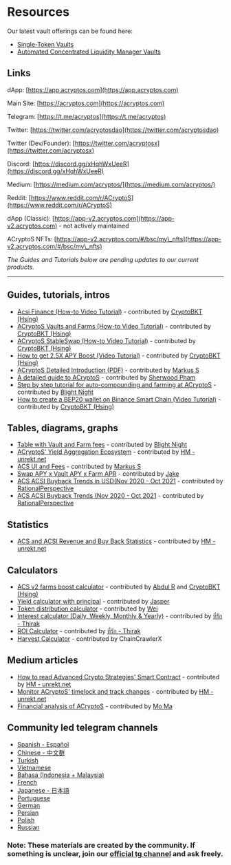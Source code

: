 # Resources

Our latest vault offerings can be found here:

* [Single-Token Vaults](products/vaults/single-token-vaults.md)
* [Automated Concentrated Liquidity Manager Vaults](products/v3-aclm-vaults/)

## Links

dApp: [https://app.acryptos.com](https://app.acryptos.com)

Main Site: [https://acryptos.com](https://acryptos.com)

Telegram: [https://t.me/acryptos](https://t.me/acryptos)

Twitter: [https://twitter.com/acryptosdao](https://twitter.com/acryptosdao)

Twitter (Dev/Founder): [https://twitter.com/acryptosx](https://twitter.com/acryptosx)

Discord: [https://discord.gg/xHqhWxUeeR](https://discord.gg/xHqhWxUeeR)

Medium: [https://medium.com/acryptos/](https://medium.com/acryptos/)

Reddit: [https://www.reddit.com/r/ACryptoS](https://www.reddit.com/r/ACryptoS)



dApp (Classic): [https://app-v2.acryptos.com](https://app-v2.acryptos.com) - not actively maintained

ACryptoS NFTs: [https://app-v2.acryptos.com/#/bsc/my\_nfts](https://app-v2.acryptos.com/#/bsc/my\_nfts)

_The Guides and Tutorials below are pending updates to our current products._

***

## Guides, tutorials, intros

* [Acsi Finance (How-to Video Tutorial)](https://www.youtube.com/watch?v=oe5DyLA1p0I) - contributed by [CryptoBKT (Hsing)](https://t.me/cryptoBKT)
* [ACryptoS Vaults and Farms (How-to Video Tutorial)](https://youtu.be/ouuFG\_xsSBc) - contributed by [CryptoBKT (Hsing)](https://t.me/cryptoBKT)
* [ACryptoS StableSwap (How-to Video Tutorial)](https://www.youtube.com/watch?v=xn-apvGCsFY) - contributed by [CryptoBKT (Hsing)](https://t.me/cryptoBKT)
* [How to get 2.5X APY Boost (Video Tutorial)](https://www.youtube.com/watch?v=RSqCKvsEZy0) - contributed by [CryptoBKT (Hsing)](https://t.me/cryptoBKT)
* [ACryptoS Detailed Introduction (PDF)](https://raw.githubusercontent.com/acryptos/docs.acryptos.com/master/images/ACS-introduction.pdf?raw=true) - contributed by [Markus S](https://t.me/InvinoVMS)
* [A detailed guide to ACryptoS](https://frontierprotocols.com/a-guide-to-acryptos/) - contributed by [Sherwood Pham](https://t.me/sherwoodpham)
* [Step by step tutorial for auto-compounding and farming at ACryptoS](https://medbid.medium.com/step-by-step-tutorial-for-staking-and-farming-at-acryptos-com-42093a0fcb1d) - contributed by [Blight Night](https://t.me/BlightNight)
* [How to create a BEP20 wallet on Binance Smart Chain (Video Tutorial)](https://www.youtube.com/watch?v=3UNk9eaNsQw) - contributed by [CryptoBKT (Hsing)](https://t.me/cryptoBKT)

## Tables, diagrams, graphs

* [Table with Vault and Farm fees](https://docs.google.com/document/d/1-KU1zzWnEG0sh8hLCD0YUtPv7D4\_B2wu80UtRQ3sQUA/edit) - contributed by [Blight Night](https://t.me/BlightNight)
* [ACryptoS' Yield Aggregation Ecosystem](images/ACS-VaultFarm-Flow-0.03.png) - contributed by [HM - ](https://t.me/Toortheroot)[unrekt.net](https://unrekt.net/)
* [ACS UI and Fees](images/ACS-UI-and-Fees.png) - contributed by [Markus S](https://t.me/InvinoVMS)
* [Swap APY x Vault APY x Farm APR](images/APYs.jpg) - contributed by [Jake](https://t.me/manxsir)
* [ACS ACSI Buyback Trends in USD(Nov 2020 - Oct 2021](images/ACS-ACSI-buyback-USD.jpg) - contributed by [RationalPerspective](https://t.me/RationalPerspective)
* [ACS ACSI Buyback Trends (Nov 2020 - Oct 2021](images/ACS-ACSI-buyback-tokenVol.jpg) - contributed by [RationalPerspective](https://t.me/RationalPerspective)

## Statistics

* [ACS and ACSI Revenue and Buy Back Statistics](https://app.unrekt.net/acryptos/) - contributed by [HM - ](https://t.me/Toortheroot)[unrekt.net](https://unrekt.net/)

## Calculators

* [ACS v2 farms boost calculator](https://docs.google.com/spreadsheets/d/145M14zrimZTgIeK7t-Rkj-r\_5HnZMBezzXrDNN6e36g/edit#gid=2008319837) - contributed by [Abdul R](https://t.me/abdul0793) and [CryptoBKT (Hsing)](https://t.me/cryptoBKT)
* [Yield calculator with principal](https://docs.google.com/spreadsheets/d/1DRWu2y61gQw7fGd0EZYN\_ajlWYCk8YlFD8ImbX4GZjM/edit#gid=0) - contributed by [Jasper](https://t.me/Jasper\_1992)
* [Token distribution calculator](https://drive.google.com/file/d/14Y47WtdXF\_5XUhnt\_l7I9YuFkqXB0C39/view) - contributed by [Wei](https://t.me/bscWeix)
* [Interest calculator (Daily, Weekly, Monthly & Yearly)](https://docs.google.com/spreadsheets/d/1wvidBMMsYqAVc6gm07csr4fzoHVhNAmd-a2kxVoqWTs/edit#gid=317328887) - contributed by [ที่รัก - Thirak](https://t.me/Thirak0608)
* [ROI Calculator](https://docs.google.com/spreadsheets/d/1HMuCbdRzpViqrBeNIEQWjsfNnSreRZL\_62pH3KF5MHs/edit#gid=0) - contributed by [ที่รัก - Thirak](https://t.me/Thirak0608)
* [Harvest Calculator](https://docs.google.com/spreadsheets/d/1RqY8C2MOtzzxQ7Gf58GAwjPMiURNjl9diyJUTIHXKj8/edit?usp=sharing) - contributed by ChainCrawlerX

## Medium articles

* [How to read Advanced Crypto Strategies' Smart Contract](https://getunrekt.medium.com/smart-contract-read-advanced-crypto-strategies-97098bdb93b7) - contributed by [HM - ](https://t.me/Toortheroot)[unrekt.net](https://unrekt.net/)
* [Monitor ACryptoS' timelock and track changes](https://getunrekt.medium.com/acs-timelock-transaction-log-d084a735c95a) - contributed by [HM - ](https://t.me/Toortheroot)[unrekt.net](https://unrekt.net/)
* [Financial analysis of ACryptoS](https://degenmoma.medium.com/financial-analysis-of-acryptos-com-d62428e29ea4) - contributed by [Mo Ma](https://t.me/degenmoma)

## Community led telegram channels

* [Spanish - Español](https://t.me/acryptosspanish)
* [Chinese - 中文群](https://t.me/ACryptoSCN)
* [Turkish](https://t.me/acryptosturkey)
* [Vietnamese](https://t.me/ACryptoSVietnam)
* [Bahasa (Indonesia + Malaysia)](https://t.me/ACryptoS\_Bahasa)
* [French](https://t.me/acryptosfr)
* [Japanese - 日本語](https://t.me/ACryptoSJPN)
* [Portuguese](https://t.me/ACryptoSPortuguese)
* [German](https://t.me/acryptosgerman)
* [Persian](https://t.me/AcryptosPersian)
* [Polish](https://t.me/AcryptosPolish)
* [Russian](https://t.me/acryptosr)

### Note: These materials are created by the community. If something is unclear, join our [official tg channel](https://t.me/acryptos9) and ask freely.
